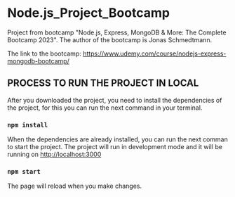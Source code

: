 # Node.js_Project_Bootcamp

Project from bootcamp "Node.js, Express, MongoDB &amp; More: The Complete Bootcamp 2023". The author of the bootcamp is Jonas Schmedtmann.

The link to the bootcamp: https://www.udemy.com/course/nodejs-express-mongodb-bootcamp/

## PROCESS TO RUN THE PROJECT IN LOCAL

After you downloaded the project, you need to install the dependencies of the project, for this you can run the next command in your terminal.

### `npm install`

When the dependencies are already installed, you can run the next comman to start the project. The project will run in development mode and it will be running on [http://localhost:3000](http://localhost:3000)

### `npm start`

The page will reload when you make changes.
